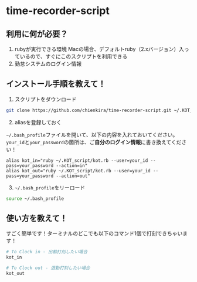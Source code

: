 # time-recorder-script

## 利用に何が必要？

1. rubyが実行できる環境
Macの場合、デフォルトruby（2.xバージョン）入っているので、すぐにこのスクリプトを利用できる
2. 勤怠システムのログイン情報

## インストール手順を教えて！

1. スクリプトをダウンロード

```bash
git clone https://github.com/chienkira/time-recorder-script.git ~/.KOT_script
```

2. aliasを登録しておく

`~/.bash_profile`ファイルを開いて、以下の内容を入れておいてください。
`your_id`と`your_password`の箇所は、ご**自分のログイン情報**に書き換えてください！
```
alias kot_in="ruby ~/.KOT_script/kot.rb --user=your_id --pass=your_password --action=in"
alias kot_out="ruby ~/.KOT_script/kot.rb --user=your_id --pass=your_password --action=out"
```

3. `~/.bash_profile`をリーロード

```bash
source ~/.bash_profile
```

## 使い方を教えて！

すごく簡単です！ターミナルのどこでも以下のコマンド1個で打刻できちゃいます！

```bash
# To Clock in - 出勤打刻したい場合
kot_in

# To Clock out - 退勤打刻したい場合
kot_out
```
